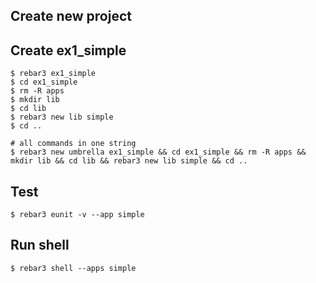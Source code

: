 Create new project
----	
Create ex1_simple
----	
	$ rebar3 ex1_simple
	$ cd ex1_simple
	$ rm -R apps
	$ mkdir lib
	$ cd lib
	$ rebar3 new lib simple
	$ cd ..
	
	# all commands in one string
	$ rebar3 new umbrella ex1_simple && cd ex1_simple && rm -R apps && mkdir lib && cd lib && rebar3 new lib simple && cd ..

Test
-----
	$ rebar3 eunit -v --app simple
	
Run shell
-----
	$ rebar3 shell --apps simple
